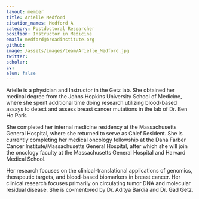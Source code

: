 ```yaml
---
layout: member
title: Arielle Medford
citation_names: Medford A
category: Postdoctoral Researcher
position: Instructor in Medicine
email: medford@broadinstitute.org
github: 
image: /assets/images/team/Arielle_Medford.jpg
twitter: 
scholar: 
cv:
alum: false
---
```


Arielle is a physician and Instructor in the Getz lab. She obtained her medical degree from the Johns Hopkins University School of Medicine, where she spent additional time doing research utilizing blood-based assays to detect and assess breast cancer mutations in the lab of Dr. Ben Ho Park.

She completed her internal medicine residency at the Massachusetts General Hospital, where she returned to serve as Chief Resident. She is currently completing her medical oncology fellowship at the Dana Farber Cancer Institute/Massachusetts General Hospital, after which she will join the oncology faculty at the Massachusetts General Hospital and Harvard Medical School.

Her research focuses on the clinical-translational applications of genomics, therapeutic targets, and blood-based biomarkers in breast cancer. Her clinical research focuses primarily on circulating tumor DNA and molecular residual disease. She is co-mentored by Dr. Aditya Bardia and Dr. Gad Getz.
